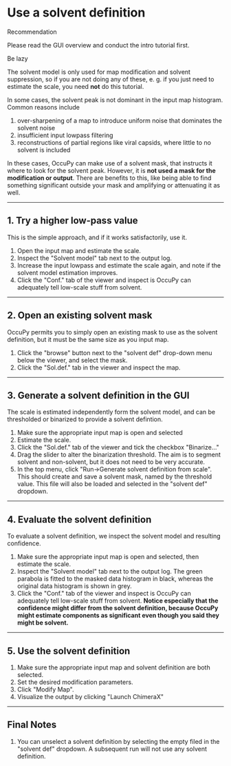 # Use a solvent definition


<div class="admonition hint">
<p class="admonition-title">Recommendation</p>
<p>
Please read the GUI overview and conduct the intro tutorial first.
</p>
</div>

<div class="admonition attention">
<p class="admonition-title">Be lazy</p>
<p>
The solvent model is only used for map modification and solvent suppression, so if you are not doing any of these, e.
g. if you just need to estimate the scale, you need <strong>not</strong> do this tutorial.
</p>
</div>

In some cases, the solvent peak is not dominant in the input map histogram. Common reasons include

1. over-sharpening of a map to introduce uniform noise that dominates the solvent noise
2. insufficient input lowpass filtering  
3. reconstructions of partial regions like viral capsids, where little to no solvent is included

In these cases, OccuPy can make use of a solvent mask, that instructs it where to look for the solvent peak. However, it
is **not used a mask for the modification or output**. There are benefits to this, like being able to find something 
significant outside your mask and amplifying or attenuating it as well. 

--- 

## 1. Try a higher low-pass value
This is the simple approach, and if it works satisfactorily, use it. 

1. Open the input map and estimate the scale.
2. Inspect the "Solvent model" tab next to the output log.
3. Increase the input lowpass and estimate the scale again, and note if the solvent model estimation improves. 
4. Click the "Conf." tab of the viewer and inspect is OccuPy can adequately tell low-scale stuff from solvent. 

---

## 2. Open an existing solvent mask
OccuPy permits you to simply open an existing mask to use as the solvent definition, but it must be the same 
size as you input map. 

1. Click the "browse" button next to the "solvent def" drop-down menu below the viewer, and select the mask. 
2. Click the "Sol.def." tab in the viewer and inspect the map. 


---

## 3. Generate a solvent definition in the GUI
The scale is estimated independently form the solvent model, and can be thresholded or binarized to provide a 
solvent defintion. 

1. Make sure the appropriate input map is open and selected
2. Estimate the scale.
3. Click the "Sol.def." tab of the viewer and tick the checkbox "Binarize..."
4. Drag the slider to alter the binarization threshold. The aim is to segment solvent and non-solvent, but it does 
   not need to be very accurate. 
5. In the top menu, click "Run->Generate solvent definition from scale". This should create and save a solvent mask, 
   named by the threshold value. This file will also be loaded and selected in the "solvent def" dropdown.

---

## 4. Evaluate the solvent definition
To evaluate a solvent definition, we inspect the solvent model and resulting confidence. 

1. Make sure the appropriate input map is open and selected, then estimate the scale. 
2. Inspect the "Solvent model" tab next to the output log. The green parabola is fitted to the masked data histogram 
   in black, whereas the original data histogram is shown in grey. 
3. Click the "Conf." tab of the viewer and inspect is OccuPy can adequately tell low-scale stuff from solvent. 
   **Notice especially that the confidence might differ from the solvent definition, because OccuPy might estimate 
   components as significant even though you said they might be solvent.**

---

## 5. Use the solvent definition

1. Make sure the appropriate input map and solvent definition are both selected.
2. Set the desired modification parameters.  
3. Click "Modify Map". 
4. Visualize the output by clicking "Launch ChimeraX"

---

## Final Notes
1. You can unselect a solvent definition by selecting the empty filed in the "solvent def" dropdown. A subsequent 
   run will not use any solvent definition.